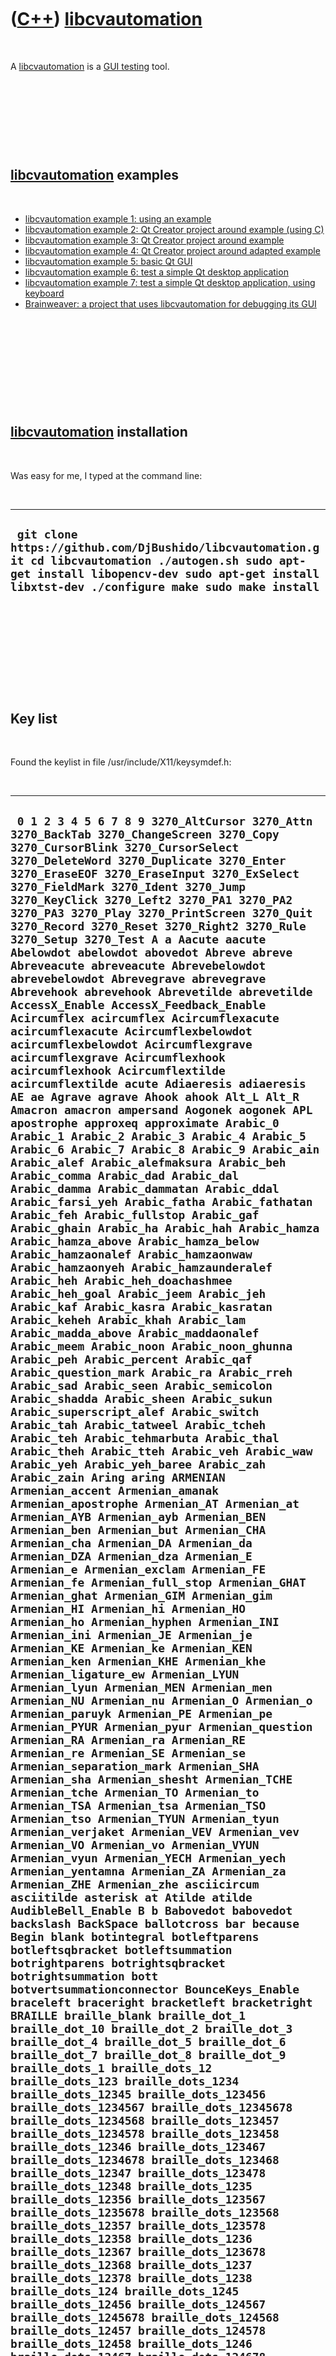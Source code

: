 
 

 

 

 

 

([C++](Cpp.md)) [libcvautomation](CppLibcvautomation.md)
==========================================================

 

A [libcvautomation](CppLibcvautomation.md) is a [GUI
testing](CppGuiTest.md) tool.

 

 

 

 

[libcvautomation](CppLibcvautomation.md) examples
--------------------------------------------------

 

-   [libcvautomation example 1: using an
    example](CppLibcvautomationExample1.md)
-   [libcvautomation example 2: Qt Creator project around example
    (using C)](CppLibcvautomationExample2.md)
-   [libcvautomation example 3: Qt Creator project around
    example](CppLibcvautomationExample3.md)
-   [libcvautomation example 4: Qt Creator project around adapted
    example](CppLibcvautomationExample4.md)
-   [libcvautomation example 5: basic Qt
    GUI](CppLibcvautomationExample5.md)
-   [libcvautomation example 6: test a simple Qt desktop
    application](CppLibcvautomationExample6.md)
-   [libcvautomation example 7: test a simple Qt desktop application,
    using keyboard](CppLibcvautomationExample7.md)
-   [Brainweaver: a project that uses libcvautomation for debugging its
    GUI](ProjectBrainweaver.md)

 

 

 

 

 

[libcvautomation](CppLibcvautomation.md) installation
------------------------------------------------------

 

Was easy for me, I typed at the command line:

 

  ------------------------------------------------------------------------------------------------------------------------------------------------------------------------------------------------------
  ` git clone https://github.com/DjBushido/libcvautomation.git cd libcvautomation ./autogen.sh sudo apt-get install libopencv-dev sudo apt-get install libxtst-dev ./configure make sudo make install`
  ------------------------------------------------------------------------------------------------------------------------------------------------------------------------------------------------------

 

 

 

 

 

Key list
--------

 

Found the keylist in file /usr/include/X11/keysymdef.h:

 

  ------------------------------------------------------------------------------------------------------------------------------------------------------------------------------------------------------------------------------------------------------------------------------------------------------------------------------------------------------------------------------------------------------------------------------------------------------------------------------------------------------------------------------------------------------------------------------------------------------------------------------------------------------------------------------------------------------------------------------------------------------------------------------------------------------------------------------------------------------------------------------------------------------------------------------------------------------------------------------------------------------------------------------------------------------------------------------------------------------------------------------------------------------------------------------------------------------------------------------------------------------------------------------------------------------------------------------------------------------------------------------------------------------------------------------------------------------------------------------------------------------------------------------------------------------------------------------------------------------------------------------------------------------------------------------------------------------------------------------------------------------------------------------------------------------------------------------------------------------------------------------------------------------------------------------------------------------------------------------------------------------------------------------------------------------------------------------------------------------------------------------------------------------------------------------------------------------------------------------------------------------------------------------------------------------------------------------------------------------------------------------------------------------------------------------------------------------------------------------------------------------------------------------------------------------------------------------------------------------------------------------------------------------------------------------------------------------------------------------------------------------------------------------------------------------------------------------------------------------------------------------------------------------------------------------------------------------------------------------------------------------------------------------------------------------------------------------------------------------------------------------------------------------------------------------------------------------------------------------------------------------------------------------------------------------------------------------------------------------------------------------------------------------------------------------------------------------------------------------------------------------------------------------------------------------------------------------------------------------------------------------------------------------------------------------------------------------------------------------------------------------------------------------------------------------------------------------------------------------------------------------------------------------------------------------------------------------------------------------------------------------------------------------------------------------------------------------------------------------------------------------------------------------------------------------------------------------------------------------------------------------------------------------------------------------------------------------------------------------------------------------------------------------------------------------------------------------------------------------------------------------------------------------------------------------------------------------------------------------------------------------------------------------------------------------------------------------------------------------------------------------------------------------------------------------------------------------------------------------------------------------------------------------------------------------------------------------------------------------------------------------------------------------------------------------------------------------------------------------------------------------------------------------------------------------------------------------------------------------------------------------------------------------------------------------------------------------------------------------------------------------------------------------------------------------------------------------------------------------------------------------------------------------------------------------------------------------------------------------------------------------------------------------------------------------------------------------------------------------------------------------------------------------------------------------------------------------------------------------------------------------------------------------------------------------------------------------------------------------------------------------------------------------------------------------------------------------------------------------------------------------------------------------------------------------------------------------------------------------------------------------------------------------------------------------------------------------------------------------------------------------------------------------------------------------------------------------------------------------------------------------------------------------------------------------------------------------------------------------------------------------------------------------------------------------------------------------------------------------------------------------------------------------------------------------------------------------------------------------------------------------------------------------------------------------------------------------------------------------------------------------------------------------------------------------------------------------------------------------------------------------------------------------------------------------------------------------------------------------------------------------------------------------------------------------------------------------------------------------------------------------------------------------------------------------------------------------------------------------------------------------------------------------------------------------------------------------------------------------------------------------------------------------------------------------------------------------------------------------------------------------------------------------------------------------------------------------------------------------------------------------------------------------------------------------------------------------------------------------------------------------------------------------------------------------------------------------------------------------------------------------------------------------------------------------------------------------------------------------------------------------------------------------------------------------------------------------------------------------------------------------------------------------------------------------------------------------------------------------------------------------------------------------------------------------------------------------------------------------------------------------------------------------------------------------------------------------------------------------------------------------------------------------------------------------------------------------------------------------------------------------------------------------------------------------------------------------------------------------------------------------------------------------------------------------------------------------------------------------------------------------------------------------------------------------------------------------------------------------------------------------------------------------------------------------------------------------------------------------------------------------------------------------------------------------------------------------------------------------------------------------------------------------------------------------------------------------------------------------------------------------------------------------------------------------------------------------------------------------------------------------------------------------------------------------------------------------------------------------------------------------------------------------------------------------------------------------------------------------------------------------------------------------------------------------------------------------------------------------------------------------------------------------------------------------------------------------------------------------------------------------------------------------------------------------------------------------------------------------------------------------------------------------------------------------------------------------------------------------------------------------------------------------------------------------------------------------------------------------------------------------------------------------------------------------------------------------------------------------------------------------------------------------------------------------------------------------------------------------------------------------------------------------------------------------------------------------------------------------------------------------------------------------------------------------------------------------------------------------------------------------------------------------------------------------------------------------------------------------------------------------------------------------------------------------------------------------------------------------------------------------------------------------------------------------------------------------------------------------------------------------------------------------------------------------------------------------------------------------------------------------------------------------------------------------------------------------------------------------------------------------------------------------------------------------------------------------------------------------------------------------------------------------------------------------------------------------------------------------------------------------------------------------------------------------------------------------------------------------------------------------------------------------------------------------------------------------------------------------------------------------------------------------------------------------------------------------------------------------------------------------------------------------------------------------------------------------------------------------------------------------------------------------------------------------------------------------------------------------------------------------------------------------------------------------------------------------------------------------------------------------------------------------------------------------------------------------------------------------------------------------------------------------------------------------------------------------------------------------------------------------------------------------------------------------------------------------------------------------------------------------------------------------------------------------------------------------------------------------------------------------------------------------------------------------------------------------------------------------------------------------------------------------------------------------------------------------------------------------------------------------------------------------------------------------------------------------------------------------------------------------------------------------------------------------------------------------------------------------------------------------------------------------------------------------------------------------------------------------------------------------------------------------------------------------------------------------------------------------------------------------------------------------------------------------------------------------------------------------------------------------------------------------------------------------------------------------------------------------------------------------------------------------------------------------------------------------------------------------------------------------------------------------------------------------------------------------------------------------------------------------------------------------------------------------------------------------------------------------------------------------------------------------------------------------------------------------------------------------------------------------------------------------------------------------------------------------------------------------------------------------------------------------------------------------------------------------------------------------------------------------------------------------------------------------------------------------------------------------------------------------------------------------------------------------------------------------------------------------------------------------------------------------------------------------------------------------------------------------------------------------------------------------------------------------------------------------------------------------------------------------------------------------------------------------------------------------------------------------------------------------------------------------------------------------------------------------------------------------------------------------------------------------------------------------------------------------------------------------------------------------------------------------------------------------------------------------------------------------------------------------------------------------------------------------------------------------------------------------------------------------------------------------------------------------------------------------------------------------------------------------------------------------------------------------------------------------------------------------------------------------------------------------------------------------------------------------------------------------------------------------------------------------------------------------------------------------------------------------------------------------------------------------------------------------------------------------------------------------------------------------------------------------------------------------------------------------------------------------------------------------------------------------------------------------------------------------------------------------------------------------------------------------------------------------------------------------------------------------------------------------------------------------------------------------------------------------------------------------------------------------------------------------------------------------------------------------------------------------------------------------------------------------------------------------------------------------------------------------------------------------------------------------------------------------------------------------------------------------------------------------------------------------------------------------------------------------------------------------------------------------------------------------------------------------------------------------------------------------------------------------------------------------------------------------------------------------------------------------------------------------------------------------------------------------------------------------------------------------------------------------------------------------------------------------------------------------------------------------------------------------------------------------------------------------------------------------------------------------------------------------------------------------------------------------------------------------------------------------------------------------------------------------------------------------------------------------------------------------------------------------------------------------------------------------------------------------------------------------------------------------------------------------------------------------------------------------------------------------------------------------------------------------------------------------------------------------------------------------------------------------------------------------------------------------------------------------------------------------------------------------------------------------------------------------------------------------------------------------------------------------------------------------------------------------------------------------------------------------------------------------------------------------------------------------------------------------------------------------------------------------------------------------------------------------------------------------------------------------------------------------------------------------------------------------------------------------------------------------------------------------------------------------------------------------------------------------------------------------------------------------------------------------------------------------------------------------------------------------------------------------------------------------------------------------------------------------------------------------------------------------------------------------------------------------------------------------------------------------------------------------------------------------------------------------------------------------------------------------------------------------------------------------------------------------------------------------------------------------------------------------------------------------------------------------------------------------------------------------------------------------------------------------------------------------------------------------------------------------------------------------------------------------------------------------------------------------------------------------------------------------------------------------------------------------------------------------------------------------------------------------------------------------------------------------------------------------------------------------------------------------------------------------------------------------------------------------------------------------------------------------------------------------------------------------------------------------------------------------------------------------------------------------------------------------------------------------------------------------------------------------------------------------------------------------------------------------------------------------------------------------------------------------------------------------------------------------------------------------------------------------------------------------------------------------------------------------------------------------------------------------------------------------------------------------------------------------------------------------------------------------------------------------------------------------------------------------------------------------------------------------------------------------------------------------------------------------------------------------------------------------------------------------------------------------------------------------------------------------------------------------------------------------------------------------------------------------------------------------------------------------------------------------------------------------------------------------------------------------------------------------------------------------------------------------------------------------------------------------------------------------------------------------------------------------------------------------------------------------------------------------------------------------------------------------------------------------------------------------------------------------------------------------------------------------------------------------------------------------------------------------------------------------------------------------------------------------------------------------------------------------------------------------------------------------------------------------------------------------------------------------------------------------------------------------------------------------------------------------------------------------------------------------------------------------------------------------------------------------------------------------------------------------------------------------------------------------------------------------------------------------------------------------------------------------------------------------------------------------------------------------------------------------------------------------------------------------------------------------------------------------------------------------------------------------------------------------------------------------------------------------------------------------------------------------------------------------------------------------------------------------------------------------------------------------------------------------------------------------------------------------------------------------------------------------------------------------------------------------------------------------------------------------------------------------------------------------------------------------------------------------------------------------------------------------------------------------------------------------------------------------------------------------------------------------------------------------------------------------------------------------------------------------------------------------------------------------------------------------------------------------------------------------------------------------------------------------------------------------------------------------------------------------------------------------------------------------------------------------------------------------------------------------------------------------------------------------------------------------------------------------------------------------------------------------------------------------------------------------------------------------------------------------------------------------------------------------------------------------------------------------------------------------------------------------------------------------------------------------------------------------------------------------------------------------------------------------------------------------------------------------------------------------------------------------------------------------------------------------------------------------------------------------------------------------------------------------------------------------------------------------------------------------------------------------------------------------------------------------------------------------------------------------------------------------------------------------------------------------------------------------------------------------------------------------------------------------------------------------------------------------------------------------------------------------------------------------------------------
  ` 0 1 2 3 4 5 6 7 8 9 3270_AltCursor 3270_Attn 3270_BackTab 3270_ChangeScreen 3270_Copy 3270_CursorBlink 3270_CursorSelect 3270_DeleteWord 3270_Duplicate 3270_Enter 3270_EraseEOF 3270_EraseInput 3270_ExSelect 3270_FieldMark 3270_Ident 3270_Jump 3270_KeyClick 3270_Left2 3270_PA1 3270_PA2 3270_PA3 3270_Play 3270_PrintScreen 3270_Quit 3270_Record 3270_Reset 3270_Right2 3270_Rule 3270_Setup 3270_Test A a Aacute aacute Abelowdot abelowdot abovedot Abreve abreve Abreveacute abreveacute Abrevebelowdot abrevebelowdot Abrevegrave abrevegrave Abrevehook abrevehook Abrevetilde abrevetilde AccessX_Enable AccessX_Feedback_Enable Acircumflex acircumflex Acircumflexacute acircumflexacute Acircumflexbelowdot acircumflexbelowdot Acircumflexgrave acircumflexgrave Acircumflexhook acircumflexhook Acircumflextilde acircumflextilde acute Adiaeresis adiaeresis AE ae Agrave agrave Ahook ahook Alt_L Alt_R Amacron amacron ampersand Aogonek aogonek APL apostrophe approxeq approximate Arabic_0 Arabic_1 Arabic_2 Arabic_3 Arabic_4 Arabic_5 Arabic_6 Arabic_7 Arabic_8 Arabic_9 Arabic_ain Arabic_alef Arabic_alefmaksura Arabic_beh Arabic_comma Arabic_dad Arabic_dal Arabic_damma Arabic_dammatan Arabic_ddal Arabic_farsi_yeh Arabic_fatha Arabic_fathatan Arabic_feh Arabic_fullstop Arabic_gaf Arabic_ghain Arabic_ha Arabic_hah Arabic_hamza Arabic_hamza_above Arabic_hamza_below Arabic_hamzaonalef Arabic_hamzaonwaw Arabic_hamzaonyeh Arabic_hamzaunderalef Arabic_heh Arabic_heh_doachashmee Arabic_heh_goal Arabic_jeem Arabic_jeh Arabic_kaf Arabic_kasra Arabic_kasratan Arabic_keheh Arabic_khah Arabic_lam Arabic_madda_above Arabic_maddaonalef Arabic_meem Arabic_noon Arabic_noon_ghunna Arabic_peh Arabic_percent Arabic_qaf Arabic_question_mark Arabic_ra Arabic_rreh Arabic_sad Arabic_seen Arabic_semicolon Arabic_shadda Arabic_sheen Arabic_sukun Arabic_superscript_alef Arabic_switch Arabic_tah Arabic_tatweel Arabic_tcheh Arabic_teh Arabic_tehmarbuta Arabic_thal Arabic_theh Arabic_tteh Arabic_veh Arabic_waw Arabic_yeh Arabic_yeh_baree Arabic_zah Arabic_zain Aring aring ARMENIAN Armenian_accent Armenian_amanak Armenian_apostrophe Armenian_AT Armenian_at Armenian_AYB Armenian_ayb Armenian_BEN Armenian_ben Armenian_but Armenian_CHA Armenian_cha Armenian_DA Armenian_da Armenian_DZA Armenian_dza Armenian_E Armenian_e Armenian_exclam Armenian_FE Armenian_fe Armenian_full_stop Armenian_GHAT Armenian_ghat Armenian_GIM Armenian_gim Armenian_HI Armenian_hi Armenian_HO Armenian_ho Armenian_hyphen Armenian_INI Armenian_ini Armenian_JE Armenian_je Armenian_KE Armenian_ke Armenian_KEN Armenian_ken Armenian_KHE Armenian_khe Armenian_ligature_ew Armenian_LYUN Armenian_lyun Armenian_MEN Armenian_men Armenian_NU Armenian_nu Armenian_O Armenian_o Armenian_paruyk Armenian_PE Armenian_pe Armenian_PYUR Armenian_pyur Armenian_question Armenian_RA Armenian_ra Armenian_RE Armenian_re Armenian_SE Armenian_se Armenian_separation_mark Armenian_SHA Armenian_sha Armenian_shesht Armenian_TCHE Armenian_tche Armenian_TO Armenian_to Armenian_TSA Armenian_tsa Armenian_TSO Armenian_tso Armenian_TYUN Armenian_tyun Armenian_verjaket Armenian_VEV Armenian_vev Armenian_VO Armenian_vo Armenian_VYUN Armenian_vyun Armenian_YECH Armenian_yech Armenian_yentamna Armenian_ZA Armenian_za Armenian_ZHE Armenian_zhe asciicircum asciitilde asterisk at Atilde atilde AudibleBell_Enable B b Babovedot babovedot backslash BackSpace ballotcross bar because Begin blank botintegral botleftparens botleftsqbracket botleftsummation botrightparens botrightsqbracket botrightsummation bott botvertsummationconnector BounceKeys_Enable braceleft braceright bracketleft bracketright BRAILLE braille_blank braille_dot_1 braille_dot_10 braille_dot_2 braille_dot_3 braille_dot_4 braille_dot_5 braille_dot_6 braille_dot_7 braille_dot_8 braille_dot_9 braille_dots_1 braille_dots_12 braille_dots_123 braille_dots_1234 braille_dots_12345 braille_dots_123456 braille_dots_1234567 braille_dots_12345678 braille_dots_1234568 braille_dots_123457 braille_dots_1234578 braille_dots_123458 braille_dots_12346 braille_dots_123467 braille_dots_1234678 braille_dots_123468 braille_dots_12347 braille_dots_123478 braille_dots_12348 braille_dots_1235 braille_dots_12356 braille_dots_123567 braille_dots_1235678 braille_dots_123568 braille_dots_12357 braille_dots_123578 braille_dots_12358 braille_dots_1236 braille_dots_12367 braille_dots_123678 braille_dots_12368 braille_dots_1237 braille_dots_12378 braille_dots_1238 braille_dots_124 braille_dots_1245 braille_dots_12456 braille_dots_124567 braille_dots_1245678 braille_dots_124568 braille_dots_12457 braille_dots_124578 braille_dots_12458 braille_dots_1246 braille_dots_12467 braille_dots_124678 braille_dots_12468 braille_dots_1247 braille_dots_12478 braille_dots_1248 braille_dots_125 braille_dots_1256 braille_dots_12567 braille_dots_125678 braille_dots_12568 braille_dots_1257 braille_dots_12578 braille_dots_1258 braille_dots_126 braille_dots_1267 braille_dots_12678 braille_dots_1268 braille_dots_127 braille_dots_1278 braille_dots_128 braille_dots_13 braille_dots_134 braille_dots_1345 braille_dots_13456 braille_dots_134567 braille_dots_1345678 braille_dots_134568 braille_dots_13457 braille_dots_134578 braille_dots_13458 braille_dots_1346 braille_dots_13467 braille_dots_134678 braille_dots_13468 braille_dots_1347 braille_dots_13478 braille_dots_1348 braille_dots_135 braille_dots_1356 braille_dots_13567 braille_dots_135678 braille_dots_13568 braille_dots_1357 braille_dots_13578 braille_dots_1358 braille_dots_136 braille_dots_1367 braille_dots_13678 braille_dots_1368 braille_dots_137 braille_dots_1378 braille_dots_138 braille_dots_14 braille_dots_145 braille_dots_1456 braille_dots_14567 braille_dots_145678 braille_dots_14568 braille_dots_1457 braille_dots_14578 braille_dots_1458 braille_dots_146 braille_dots_1467 braille_dots_14678 braille_dots_1468 braille_dots_147 braille_dots_1478 braille_dots_148 braille_dots_15 braille_dots_156 braille_dots_1567 braille_dots_15678 braille_dots_1568 braille_dots_157 braille_dots_1578 braille_dots_158 braille_dots_16 braille_dots_167 braille_dots_1678 braille_dots_168 braille_dots_17 braille_dots_178 braille_dots_18 braille_dots_2 braille_dots_23 braille_dots_234 braille_dots_2345 braille_dots_23456 braille_dots_234567 braille_dots_2345678 braille_dots_234568 braille_dots_23457 braille_dots_234578 braille_dots_23458 braille_dots_2346 braille_dots_23467 braille_dots_234678 braille_dots_23468 braille_dots_2347 braille_dots_23478 braille_dots_2348 braille_dots_235 braille_dots_2356 braille_dots_23567 braille_dots_235678 braille_dots_23568 braille_dots_2357 braille_dots_23578 braille_dots_2358 braille_dots_236 braille_dots_2367 braille_dots_23678 braille_dots_2368 braille_dots_237 braille_dots_2378 braille_dots_238 braille_dots_24 braille_dots_245 braille_dots_2456 braille_dots_24567 braille_dots_245678 braille_dots_24568 braille_dots_2457 braille_dots_24578 braille_dots_2458 braille_dots_246 braille_dots_2467 braille_dots_24678 braille_dots_2468 braille_dots_247 braille_dots_2478 braille_dots_248 braille_dots_25 braille_dots_256 braille_dots_2567 braille_dots_25678 braille_dots_2568 braille_dots_257 braille_dots_2578 braille_dots_258 braille_dots_26 braille_dots_267 braille_dots_2678 braille_dots_268 braille_dots_27 braille_dots_278 braille_dots_28 braille_dots_3 braille_dots_34 braille_dots_345 braille_dots_3456 braille_dots_34567 braille_dots_345678 braille_dots_34568 braille_dots_3457 braille_dots_34578 braille_dots_3458 braille_dots_346 braille_dots_3467 braille_dots_34678 braille_dots_3468 braille_dots_347 braille_dots_3478 braille_dots_348 braille_dots_35 braille_dots_356 braille_dots_3567 braille_dots_35678 braille_dots_3568 braille_dots_357 braille_dots_3578 braille_dots_358 braille_dots_36 braille_dots_367 braille_dots_3678 braille_dots_368 braille_dots_37 braille_dots_378 braille_dots_38 braille_dots_4 braille_dots_45 braille_dots_456 braille_dots_4567 braille_dots_45678 braille_dots_4568 braille_dots_457 braille_dots_4578 braille_dots_458 braille_dots_46 braille_dots_467 braille_dots_4678 braille_dots_468 braille_dots_47 braille_dots_478 braille_dots_48 braille_dots_5 braille_dots_56 braille_dots_567 braille_dots_5678 braille_dots_568 braille_dots_57 braille_dots_578 braille_dots_58 braille_dots_6 braille_dots_67 braille_dots_678 braille_dots_68 braille_dots_7 braille_dots_78 braille_dots_8 Break breve brokenbar Byelorussian_shortu Byelorussian_SHORTU C c Cabovedot cabovedot Cacute cacute Cancel Caps_Lock careof caret caron CAUCASUS Ccaron ccaron Ccedilla ccedilla Ccircumflex ccircumflex cedilla cent ch Ch CH c_h C_h C_H checkerboard checkmark circle Clear club Codeinput colon ColonSign comma containsas Control_L Control_R copyright cr crossinglines CruzeiroSign cuberoot currency CURRENCY cursor CYRILLIC Cyrillic_a Cyrillic_A Cyrillic_be Cyrillic_BE Cyrillic_che Cyrillic_CHE Cyrillic_CHE_descender Cyrillic_che_descender Cyrillic_CHE_vertstroke Cyrillic_che_vertstroke Cyrillic_de Cyrillic_DE Cyrillic_dzhe Cyrillic_DZHE Cyrillic_e Cyrillic_E Cyrillic_ef Cyrillic_EF Cyrillic_el Cyrillic_EL Cyrillic_em Cyrillic_EM Cyrillic_en Cyrillic_EN Cyrillic_EN_descender Cyrillic_en_descender Cyrillic_er Cyrillic_ER Cyrillic_es Cyrillic_ES Cyrillic_ghe Cyrillic_GHE Cyrillic_GHE_bar Cyrillic_ghe_bar Cyrillic_ha Cyrillic_HA Cyrillic_HA_descender Cyrillic_ha_descender Cyrillic_hardsign Cyrillic_HARDSIGN Cyrillic_i Cyrillic_I Cyrillic_ie Cyrillic_IE Cyrillic_I_macron Cyrillic_i_macron Cyrillic_io Cyrillic_IO Cyrillic_je Cyrillic_JE Cyrillic_ka Cyrillic_KA Cyrillic_KA_descender Cyrillic_ka_descender Cyrillic_KA_vertstroke Cyrillic_ka_vertstroke Cyrillic_lje Cyrillic_LJE Cyrillic_nje Cyrillic_NJE Cyrillic_o Cyrillic_O Cyrillic_O_bar Cyrillic_o_bar Cyrillic_pe Cyrillic_PE Cyrillic_SCHWA Cyrillic_schwa Cyrillic_sha Cyrillic_SHA Cyrillic_shcha Cyrillic_SHCHA Cyrillic_SHHA Cyrillic_shha Cyrillic_shorti Cyrillic_SHORTI Cyrillic_softsign Cyrillic_SOFTSIGN Cyrillic_te Cyrillic_TE Cyrillic_tse Cyrillic_TSE Cyrillic_u Cyrillic_U Cyrillic_U_macron Cyrillic_u_macron Cyrillic_U_straight Cyrillic_u_straight Cyrillic_U_straight_bar Cyrillic_u_straight_bar Cyrillic_ve Cyrillic_VE Cyrillic_ya Cyrillic_YA Cyrillic_yeru Cyrillic_YERU Cyrillic_yu Cyrillic_YU Cyrillic_ze Cyrillic_ZE Cyrillic_zhe Cyrillic_ZHE Cyrillic_ZHE_descender Cyrillic_zhe_descender D d Dabovedot dabovedot dagger Dcaron dcaron dead_a dead_A dead_abovecomma dead_abovedot dead_abovereversedcomma dead_abovering dead_acute dead_belowbreve dead_belowcircumflex dead_belowcomma dead_belowdiaeresis dead_belowdot dead_belowmacron dead_belowring dead_belowtilde dead_breve dead_capital_schwa dead_caron dead_cedilla dead_circumflex dead_currency dead_dasia dead_diaeresis dead_doubleacute dead_doublegrave dead_e dead_E dead_grave dead_greek dead_hook dead_horn dead_i dead_I dead_invertedbreve dead_iota dead_macron dead_o dead_O dead_ogonek dead_perispomeni dead_psili dead_semivoiced_sound dead_small_schwa dead_stroke dead_tilde dead_u dead_U dead_voiced_sound decimalpoint degree Delete diaeresis diamond digitspace dintegral division dollar DongSign doubbaselinedot doubleacute doubledagger doublelowquotemark Down downarrow downcaret downshoe downstile downtack Dstroke dstroke E e Eabovedot eabovedot Eacute eacute Ebelowdot ebelowdot Ecaron ecaron Ecircumflex ecircumflex Ecircumflexacute ecircumflexacute Ecircumflexbelowdot ecircumflexbelowdot Ecircumflexgrave ecircumflexgrave Ecircumflexhook ecircumflexhook Ecircumflextilde ecircumflextilde EcuSign Ediaeresis ediaeresis Egrave egrave Ehook ehook eightsubscript eightsuperior Eisu_Shift Eisu_toggle elementof ellipsis em3space em4space Emacron emacron emdash emfilledcircle emfilledrect emopencircle emopenrectangle emptyset emspace End endash enfilledcircbullet enfilledsqbullet ENG eng enopencircbullet enopensquarebullet enspace Eogonek eogonek equal Escape ETH Eth eth Etilde etilde EuroSign exclam exclamdown Execute EZH ezh F f F1 F10 F11 F12 F13 F14 F15 F16 F17 F18 F19 F2 F20 F21 F22 F23 F24 F25 F26 F27 F28 F29 F3 F30 F31 F32 F33 F34 F35 F4 F5 F6 F7 F8 F9 Fabovedot fabovedot Farsi_0 Farsi_1 Farsi_2 Farsi_3 Farsi_4 Farsi_5 Farsi_6 Farsi_7 Farsi_8 Farsi_9 Farsi_yeh femalesymbol ff FFrancSign figdash filledlefttribullet filledrectbullet filledrighttribullet filledtribulletdown filledtribulletup Find First_Virtual_Screen fiveeighths fivesixths fivesubscript fivesuperior fourfifths foursubscript foursuperior fourthroot function G g Gabovedot gabovedot Gbreve gbreve Gcaron gcaron Gcedilla gcedilla Gcircumflex gcircumflex GEORGIAN Georgian_an Georgian_ban Georgian_can Georgian_char Georgian_chin Georgian_cil Georgian_don Georgian_en Georgian_fi Georgian_gan Georgian_ghan Georgian_hae Georgian_har Georgian_he Georgian_hie Georgian_hoe Georgian_in Georgian_jhan Georgian_jil Georgian_kan Georgian_khar Georgian_las Georgian_man Georgian_nar Georgian_on Georgian_par Georgian_phar Georgian_qar Georgian_rae Georgian_san Georgian_shin Georgian_tan Georgian_tar Georgian_un Georgian_vin Georgian_we Georgian_xan Georgian_zen Georgian_zhar grave greater greaterthanequal GREEK Greek_accentdieresis Greek_ALPHA Greek_alpha Greek_ALPHAaccent Greek_alphaaccent Greek_BETA Greek_beta Greek_CHI Greek_chi Greek_DELTA Greek_delta Greek_EPSILON Greek_epsilon Greek_EPSILONaccent Greek_epsilonaccent Greek_ETA Greek_eta Greek_ETAaccent Greek_etaaccent Greek_finalsmallsigma Greek_GAMMA Greek_gamma Greek_horizbar Greek_IOTA Greek_iota Greek_IOTAaccent Greek_iotaaccent Greek_iotaaccentdieresis Greek_IOTAdiaeresis Greek_IOTAdieresis Greek_iotadieresis Greek_KAPPA Greek_kappa Greek_LAMBDA Greek_lambda Greek_LAMDA Greek_lamda Greek_MU Greek_mu Greek_NU Greek_nu Greek_OMEGA Greek_omega Greek_OMEGAaccent Greek_omegaaccent Greek_OMICRON Greek_omicron Greek_OMICRONaccent Greek_omicronaccent Greek_PHI Greek_phi Greek_PI Greek_pi Greek_PSI Greek_psi Greek_RHO Greek_rho Greek_SIGMA Greek_sigma Greek_switch Greek_TAU Greek_tau Greek_THETA Greek_theta Greek_UPSILON Greek_upsilon Greek_UPSILONaccent Greek_upsilonaccent Greek_upsilonaccentdieresis Greek_UPSILONdieresis Greek_upsilondieresis Greek_XI Greek_xi Greek_ZETA Greek_zeta guillemotleft guillemotright H h hairspace Hangul Hangul_A Hangul_AE Hangul_AraeA Hangul_AraeAE Hangul_Banja Hangul_Cieuc Hangul_Codeinput Hangul_Dikeud Hangul_E Hangul_End Hangul_EO Hangul_EU Hangul_Hanja Hangul_Hieuh Hangul_I Hangul_Ieung Hangul_Jamo Hangul_J_Cieuc Hangul_J_Dikeud Hangul_Jeonja Hangul_J_Hieuh Hangul_Jieuj Hangul_J_Ieung Hangul_J_Jieuj Hangul_J_Khieuq Hangul_J_Kiyeog Hangul_J_KiyeogSios Hangul_J_KkogjiDalrinIeung Hangul_J_Mieum Hangul_J_Nieun Hangul_J_NieunHieuh Hangul_J_NieunJieuj Hangul_J_PanSios Hangul_J_Phieuf Hangul_J_Pieub Hangul_J_PieubSios Hangul_J_Rieul Hangul_J_RieulHieuh Hangul_J_RieulKiyeog Hangul_J_RieulMieum Hangul_J_RieulPhieuf Hangul_J_RieulPieub Hangul_J_RieulSios Hangul_J_RieulTieut Hangul_J_Sios Hangul_J_SsangKiyeog Hangul_J_SsangSios Hangul_J_Tieut Hangul_J_YeorinHieuh Hangul_Khieuq Hangul_Kiyeog Hangul_KiyeogSios Hangul_KkogjiDalrinIeung Hangul_Mieum Hangul_MultipleCandidate Hangul_Nieun Hangul_NieunHieuh Hangul_NieunJieuj Hangul_O Hangul_OE Hangul_PanSios Hangul_Phieuf Hangul_Pieub Hangul_PieubSios Hangul_PostHanja Hangul_PreHanja Hangul_PreviousCandidate Hangul_Rieul Hangul_RieulHieuh Hangul_RieulKiyeog Hangul_RieulMieum Hangul_RieulPhieuf Hangul_RieulPieub Hangul_RieulSios Hangul_RieulTieut Hangul_RieulYeorinHieuh Hangul_Romaja Hangul_SingleCandidate Hangul_Sios Hangul_Special Hangul_SsangDikeud Hangul_SsangJieuj Hangul_SsangKiyeog Hangul_SsangPieub Hangul_SsangSios Hangul_Start Hangul_SunkyeongeumMieum Hangul_SunkyeongeumPhieuf Hangul_SunkyeongeumPieub Hangul_switch Hangul_Tieut Hangul_U Hangul_WA Hangul_WAE Hangul_WE Hangul_WEO Hangul_WI Hangul_YA Hangul_YAE Hangul_YE Hangul_YEO Hangul_YeorinHieuh Hangul_YI Hangul_YO Hangul_YU Hankaku Hcircumflex hcircumflex heart HEBREW hebrew_aleph hebrew_ayin hebrew_bet hebrew_beth hebrew_chet hebrew_dalet hebrew_daleth hebrew_doublelowline hebrew_finalkaph hebrew_finalmem hebrew_finalnun hebrew_finalpe hebrew_finalzade hebrew_finalzadi hebrew_gimel hebrew_gimmel hebrew_he hebrew_het hebrew_kaph hebrew_kuf hebrew_lamed hebrew_mem hebrew_nun hebrew_pe hebrew_qoph hebrew_resh hebrew_samech hebrew_samekh hebrew_shin Hebrew_switch hebrew_taf hebrew_taw hebrew_tet hebrew_teth hebrew_waw hebrew_yod hebrew_zade hebrew_zadi hebrew_zain hebrew_zayin Help Henkan Henkan_Mode hexagram Hiragana Hiragana_Katakana Home horizconnector horizlinescan1 horizlinescan3 horizlinescan5 horizlinescan7 horizlinescan9 Hstroke hstroke ht Hyper_L Hyper_R hyphen I i Iabovedot Iacute iacute Ibelowdot ibelowdot Ibreve ibreve Icircumflex icircumflex identical Idiaeresis idiaeresis idotless ifonlyif Igrave igrave Ihook ihook Imacron imacron implies includedin includes infinity Insert integral intersection Iogonek iogonek ISO_Center_Object ISO_Continuous_Underline ISO_Discontinuous_Underline ISO_Emphasize ISO_Enter ISO_Fast_Cursor_Down ISO_Fast_Cursor_Left ISO_Fast_Cursor_Right ISO_Fast_Cursor_Up ISO_First_Group ISO_First_Group_Lock ISO_Group_Latch ISO_Group_Lock ISO_Group_Shift ISO_Last_Group ISO_Last_Group_Lock ISO_Left_Tab ISO_Level2_Latch ISO_Level3_Latch ISO_Level3_Lock ISO_Level3_Shift ISO_Level5_Latch ISO_Level5_Lock ISO_Level5_Shift ISO_Lock ISO_Move_Line_Down ISO_Move_Line_Up ISO_Next_Group ISO_Next_Group_Lock ISO_Partial_Line_Down ISO_Partial_Line_Up ISO_Partial_Space_Left ISO_Partial_Space_Right ISO_Prev_Group ISO_Prev_Group_Lock ISO_Release_Both_Margins ISO_Release_Margin_Left ISO_Release_Margin_Right ISO_Set_Margin_Left ISO_Set_Margin_Right Itilde itilde J j Jcircumflex jcircumflex jot K k kana_a kana_A kana_CHI kana_closingbracket kana_comma kana_conjunctive kana_e kana_E kana_FU kana_fullstop kana_HA kana_HE kana_HI kana_HO kana_HU kana_i kana_I kana_KA kana_KE kana_KI kana_KO kana_KU Kana_Lock kana_MA kana_ME kana_MI kana_middledot kana_MO kana_MU kana_N kana_NA kana_NE kana_NI kana_NO kana_NU kana_o kana_O kana_openingbracket kana_RA kana_RE kana_RI kana_RO kana_RU kana_SA kana_SE kana_SHI Kana_Shift kana_SO kana_SU kana_switch kana_TA kana_TE kana_TI kana_TO kana_tsu kana_TSU kana_tu kana_TU kana_u kana_U kana_WA kana_WO kana_ya kana_YA kana_yo kana_YO kana_yu kana_YU Kanji Kanji_Bangou kappa Katakana Kcedilla kcedilla KOREAN Korean_Won KP_0 KP_1 KP_2 KP_3 KP_4 KP_5 KP_6 KP_7 KP_8 KP_9 KP_Add KP_Begin KP_Decimal KP_Delete KP_Divide KP_Down KP_End KP_Enter KP_Equal KP_F1 KP_F2 KP_F3 KP_F4 KP_Home KP_Insert KP_Left KP_Multiply KP_Next KP_Page_Down KP_Page_Up KP_Prior KP_Right KP_Separator KP_Space KP_Subtract KP_Tab KP_Up kra L l L1 L10 L2 L3 L4 L5 L6 L7 L8 L9 Lacute lacute Last_Virtual_Screen latincross Lbelowdot lbelowdot Lcaron lcaron Lcedilla lcedilla Left leftanglebracket leftarrow leftcaret leftdoublequotemark leftmiddlecurlybrace leftopentriangle leftpointer leftradical leftshoe leftsinglequotemark leftt lefttack less lessthanequal lf Linefeed LiraSign logicaland logicalor lowleftcorner lowrightcorner Lstroke lstroke M m Mabovedot mabovedot Macedonia_dse Macedonia_DSE Macedonia_gje Macedonia_GJE Macedonia_kje Macedonia_KJE macron Mae_Koho malesymbol maltesecross marker masculine Massyo MATHEMATICAL Menu Meta_L Meta_R MillSign minus minutes Mode_switch MouseKeys_Accel_Enable MouseKeys_Enable mu Muhenkan Multi_key MultipleCandidate multiply musicalflat musicalsharp N n nabla Nacute nacute NairaSign Ncaron ncaron Ncedilla ncedilla NewSheqelSign Next Next_Virtual_Screen ninesubscript ninesuperior nl nobreakspace notapproxeq notelementof notequal notidentical notsign Ntilde ntilde numbersign numerosign Num_Lock O o Oacute oacute Obarred obarred Obelowdot obelowdot Ocaron ocaron Ocircumflex ocircumflex Ocircumflexacute ocircumflexacute Ocircumflexbelowdot ocircumflexbelowdot Ocircumflexgrave ocircumflexgrave Ocircumflexhook ocircumflexhook Ocircumflextilde ocircumflextilde Odiaeresis odiaeresis Odoubleacute odoubleacute OE oe ogonek Ograve ograve Ohook ohook Ohorn ohorn Ohornacute ohornacute Ohornbelowdot ohornbelowdot Ohorngrave ohorngrave Ohornhook ohornhook Ohorntilde ohorntilde Omacron omacron oneeighth onefifth onehalf onequarter onesixth onesubscript onesuperior onethird Ooblique ooblique openrectbullet openstar opentribulletdown opentribulletup ordfeminine Oslash oslash Otilde otilde overbar Overlay1_Enable Overlay2_Enable overline P p Pabovedot pabovedot Page_Down Page_Up paragraph parenleft parenright partdifferential partialderivative Pause percent period periodcentered permille PesetaSign phonographcopyright plus plusminus Pointer_Accelerate Pointer_Button1 Pointer_Button2 Pointer_Button3 Pointer_Button4 Pointer_Button5 Pointer_Button_Dflt Pointer_DblClick1 Pointer_DblClick2 Pointer_DblClick3 Pointer_DblClick4 Pointer_DblClick5 Pointer_DblClick_Dflt Pointer_DfltBtnNext Pointer_DfltBtnPrev Pointer_Down Pointer_DownLeft Pointer_DownRight Pointer_Drag1 Pointer_Drag2 Pointer_Drag3 Pointer_Drag4 Pointer_Drag5 Pointer_Drag_Dflt Pointer_EnableKeys Pointer_Left Pointer_Right Pointer_Up Pointer_UpLeft Pointer_UpRight prescription PreviousCandidate Prev_Virtual_Screen Print Prior prolongedsound PUBLISHING punctspace Q q quad question questiondown quotedbl quoteleft quoteright R r R1 R10 R11 R12 R13 R14 R15 R2 R3 R4 R5 R6 R7 R8 R9 Racute racute radical Rcaron rcaron Rcedilla rcedilla Redo registered RepeatKeys_Enable Return Right rightanglebracket rightarrow rightcaret rightdoublequotemark rightmiddlecurlybrace rightmiddlesummation rightopentriangle rightpointer rightshoe rightsinglequotemark rightt righttack Romaji RupeeSign S s Sabovedot sabovedot Sacute sacute Scaron scaron Scedilla scedilla SCHWA schwa Scircumflex scircumflex script_switch Scroll_Lock seconds section Select semicolon semivoicedsound Serbian_dje Serbian_DJE Serbian_dze Serbian_DZE Serbian_je Serbian_JE Serbian_lje Serbian_LJE Serbian_nje Serbian_NJE Serbian_tshe Serbian_TSHE seveneighths sevensubscript sevensuperior Shift_L Shift_Lock Shift_R signaturemark signifblank similarequal SingleCandidate singlelowquotemark Sinh_a Sinh_aa Sinh_aa2 Sinh_ae Sinh_ae2 Sinh_aee Sinh_aee2 Sinh_ai Sinh_ai2 Sinh_al SINHALA Sinh_au Sinh_au2 Sinh_ba Sinh_bha Sinh_ca Sinh_cha Sinh_dda Sinh_ddha Sinh_dha Sinh_dhha Sinh_e Sinh_e2 Sinh_ee Sinh_ee2 Sinh_fa Sinh_ga Sinh_gha Sinh_h2 Sinh_ha Sinh_i Sinh_i2 Sinh_ii Sinh_ii2 Sinh_ja Sinh_jha Sinh_jnya Sinh_ka Sinh_kha Sinh_kunddaliya Sinh_la Sinh_lla Sinh_lu Sinh_lu2 Sinh_luu Sinh_luu2 Sinh_ma Sinh_mba Sinh_na Sinh_ndda Sinh_ndha Sinh_ng Sinh_ng2 Sinh_nga Sinh_nja Sinh_nna Sinh_nya Sinh_o Sinh_o2 Sinh_oo Sinh_oo2 Sinh_pa Sinh_pha Sinh_ra Sinh_ri Sinh_rii Sinh_ru2 Sinh_ruu2 Sinh_sa Sinh_sha Sinh_ssha Sinh_tha Sinh_thha Sinh_tta Sinh_ttha Sinh_u Sinh_u2 Sinh_uu Sinh_uu2 Sinh_va Sinh_ya sixsubscript sixsuperior slash SlowKeys_Enable soliddiamond space SPECIAL squareroot ssharp sterling StickyKeys_Enable stricteq Super_L Super_R Sys_Req T t Tab Tabovedot tabovedot Tcaron tcaron Tcedilla tcedilla TECHNICAL telephone telephonerecorder Terminate_Server THAI Thai_baht Thai_bobaimai Thai_chochan Thai_chochang Thai_choching Thai_chochoe Thai_dochada Thai_dodek Thai_fofa Thai_fofan Thai_hohip Thai_honokhuk Thai_khokhai Thai_khokhon Thai_khokhuat Thai_khokhwai Thai_khorakhang Thai_kokai Thai_lakkhangyao Thai_lekchet Thai_lekha Thai_lekhok Thai_lekkao Thai_leknung Thai_lekpaet Thai_leksam Thai_leksi Thai_leksong Thai_leksun Thai_lochula Thai_loling Thai_lu Thai_maichattawa Thai_maiek Thai_maihanakat Thai_maihanakat_maitho Thai_maitaikhu Thai_maitho Thai_maitri Thai_maiyamok Thai_moma Thai_ngongu Thai_nikhahit Thai_nonen Thai_nonu Thai_oang Thai_paiyannoi Thai_phinthu Thai_phophan Thai_phophung Thai_phosamphao Thai_popla Thai_rorua Thai_ru Thai_saraa Thai_saraaa Thai_saraae Thai_saraaimaimalai Thai_saraaimaimuan Thai_saraam Thai_sarae Thai_sarai Thai_saraii Thai_sarao Thai_sarau Thai_saraue Thai_sarauee Thai_sarauu Thai_sorusi Thai_sosala Thai_soso Thai_sosua Thai_thanthakhat Thai_thonangmontho Thai_thophuthao Thai_thothahan Thai_thothan Thai_thothong Thai_thothung Thai_topatak Thai_totao Thai_wowaen Thai_yoyak Thai_yoying therefore thinspace THORN Thorn thorn threeeighths threefifths threequarters threesubscript threesuperior tintegral topintegral topleftparens topleftradical topleftsqbracket topleftsummation toprightparens toprightsqbracket toprightsummation topt topvertsummationconnector Touroku trademark trademarkincircle Tslash tslash twofifths twosubscript twosuperior twothirds U u Uacute uacute Ubelowdot ubelowdot Ubreve ubreve Ucircumflex ucircumflex Udiaeresis udiaeresis Udoubleacute udoubleacute Ugrave ugrave Uhook uhook Uhorn uhorn Uhornacute uhornacute Uhornbelowdot uhornbelowdot Uhorngrave uhorngrave Uhornhook uhornhook Uhorntilde uhorntilde Ukrainian_ghe_with_upturn Ukrainian_GHE_WITH_UPTURN Ukrainian_i Ukrainian_I Ukrainian_ie Ukrainian_IE Ukrainian_yi Ukrainian_YI Ukranian_i Ukranian_I Ukranian_je Ukranian_JE Ukranian_yi Ukranian_YI Umacron umacron underbar underscore Undo union Uogonek uogonek Up uparrow upcaret upleftcorner uprightcorner upshoe upstile uptack Uring uring Utilde utilde V v variation vertbar vertconnector VIETNAMESE voicedsound vt W w Wacute wacute Wcircumflex wcircumflex Wdiaeresis wdiaeresis Wgrave wgrave WonSign X x Xabovedot xabovedot Y y Yacute yacute Ybelowdot ybelowdot Ycircumflex ycircumflex ydiaeresis Ydiaeresis yen Ygrave ygrave Yhook yhook Ytilde ytilde Z z Zabovedot zabovedot Zacute zacute Zcaron zcaron Zenkaku Zenkaku_Hankaku Zen_Koho zerosubscript zerosuperior Zstroke zstroke`
  ------------------------------------------------------------------------------------------------------------------------------------------------------------------------------------------------------------------------------------------------------------------------------------------------------------------------------------------------------------------------------------------------------------------------------------------------------------------------------------------------------------------------------------------------------------------------------------------------------------------------------------------------------------------------------------------------------------------------------------------------------------------------------------------------------------------------------------------------------------------------------------------------------------------------------------------------------------------------------------------------------------------------------------------------------------------------------------------------------------------------------------------------------------------------------------------------------------------------------------------------------------------------------------------------------------------------------------------------------------------------------------------------------------------------------------------------------------------------------------------------------------------------------------------------------------------------------------------------------------------------------------------------------------------------------------------------------------------------------------------------------------------------------------------------------------------------------------------------------------------------------------------------------------------------------------------------------------------------------------------------------------------------------------------------------------------------------------------------------------------------------------------------------------------------------------------------------------------------------------------------------------------------------------------------------------------------------------------------------------------------------------------------------------------------------------------------------------------------------------------------------------------------------------------------------------------------------------------------------------------------------------------------------------------------------------------------------------------------------------------------------------------------------------------------------------------------------------------------------------------------------------------------------------------------------------------------------------------------------------------------------------------------------------------------------------------------------------------------------------------------------------------------------------------------------------------------------------------------------------------------------------------------------------------------------------------------------------------------------------------------------------------------------------------------------------------------------------------------------------------------------------------------------------------------------------------------------------------------------------------------------------------------------------------------------------------------------------------------------------------------------------------------------------------------------------------------------------------------------------------------------------------------------------------------------------------------------------------------------------------------------------------------------------------------------------------------------------------------------------------------------------------------------------------------------------------------------------------------------------------------------------------------------------------------------------------------------------------------------------------------------------------------------------------------------------------------------------------------------------------------------------------------------------------------------------------------------------------------------------------------------------------------------------------------------------------------------------------------------------------------------------------------------------------------------------------------------------------------------------------------------------------------------------------------------------------------------------------------------------------------------------------------------------------------------------------------------------------------------------------------------------------------------------------------------------------------------------------------------------------------------------------------------------------------------------------------------------------------------------------------------------------------------------------------------------------------------------------------------------------------------------------------------------------------------------------------------------------------------------------------------------------------------------------------------------------------------------------------------------------------------------------------------------------------------------------------------------------------------------------------------------------------------------------------------------------------------------------------------------------------------------------------------------------------------------------------------------------------------------------------------------------------------------------------------------------------------------------------------------------------------------------------------------------------------------------------------------------------------------------------------------------------------------------------------------------------------------------------------------------------------------------------------------------------------------------------------------------------------------------------------------------------------------------------------------------------------------------------------------------------------------------------------------------------------------------------------------------------------------------------------------------------------------------------------------------------------------------------------------------------------------------------------------------------------------------------------------------------------------------------------------------------------------------------------------------------------------------------------------------------------------------------------------------------------------------------------------------------------------------------------------------------------------------------------------------------------------------------------------------------------------------------------------------------------------------------------------------------------------------------------------------------------------------------------------------------------------------------------------------------------------------------------------------------------------------------------------------------------------------------------------------------------------------------------------------------------------------------------------------------------------------------------------------------------------------------------------------------------------------------------------------------------------------------------------------------------------------------------------------------------------------------------------------------------------------------------------------------------------------------------------------------------------------------------------------------------------------------------------------------------------------------------------------------------------------------------------------------------------------------------------------------------------------------------------------------------------------------------------------------------------------------------------------------------------------------------------------------------------------------------------------------------------------------------------------------------------------------------------------------------------------------------------------------------------------------------------------------------------------------------------------------------------------------------------------------------------------------------------------------------------------------------------------------------------------------------------------------------------------------------------------------------------------------------------------------------------------------------------------------------------------------------------------------------------------------------------------------------------------------------------------------------------------------------------------------------------------------------------------------------------------------------------------------------------------------------------------------------------------------------------------------------------------------------------------------------------------------------------------------------------------------------------------------------------------------------------------------------------------------------------------------------------------------------------------------------------------------------------------------------------------------------------------------------------------------------------------------------------------------------------------------------------------------------------------------------------------------------------------------------------------------------------------------------------------------------------------------------------------------------------------------------------------------------------------------------------------------------------------------------------------------------------------------------------------------------------------------------------------------------------------------------------------------------------------------------------------------------------------------------------------------------------------------------------------------------------------------------------------------------------------------------------------------------------------------------------------------------------------------------------------------------------------------------------------------------------------------------------------------------------------------------------------------------------------------------------------------------------------------------------------------------------------------------------------------------------------------------------------------------------------------------------------------------------------------------------------------------------------------------------------------------------------------------------------------------------------------------------------------------------------------------------------------------------------------------------------------------------------------------------------------------------------------------------------------------------------------------------------------------------------------------------------------------------------------------------------------------------------------------------------------------------------------------------------------------------------------------------------------------------------------------------------------------------------------------------------------------------------------------------------------------------------------------------------------------------------------------------------------------------------------------------------------------------------------------------------------------------------------------------------------------------------------------------------------------------------------------------------------------------------------------------------------------------------------------------------------------------------------------------------------------------------------------------------------------------------------------------------------------------------------------------------------------------------------------------------------------------------------------------------------------------------------------------------------------------------------------------------------------------------------------------------------------------------------------------------------------------------------------------------------------------------------------------------------------------------------------------------------------------------------------------------------------------------------------------------------------------------------------------------------------------------------------------------------------------------------------------------------------------------------------------------------------------------------------------------------------------------------------------------------------------------------------------------------------------------------------------------------------------------------------------------------------------------------------------------------------------------------------------------------------------------------------------------------------------------------------------------------------------------------------------------------------------------------------------------------------------------------------------------------------------------------------------------------------------------------------------------------------------------------------------------------------------------------------------------------------------------------------------------------------------------------------------------------------------------------------------------------------------------------------------------------------------------------------------------------------------------------------------------------------------------------------------------------------------------------------------------------------------------------------------------------------------------------------------------------------------------------------------------------------------------------------------------------------------------------------------------------------------------------------------------------------------------------------------------------------------------------------------------------------------------------------------------------------------------------------------------------------------------------------------------------------------------------------------------------------------------------------------------------------------------------------------------------------------------------------------------------------------------------------------------------------------------------------------------------------------------------------------------------------------------------------------------------------------------------------------------------------------------------------------------------------------------------------------------------------------------------------------------------------------------------------------------------------------------------------------------------------------------------------------------------------------------------------------------------------------------------------------------------------------------------------------------------------------------------------------------------------------------------------------------------------------------------------------------------------------------------------------------------------------------------------------------------------------------------------------------------------------------------------------------------------------------------------------------------------------------------------------------------------------------------------------------------------------------------------------------------------------------------------------------------------------------------------------------------------------------------------------------------------------------------------------------------------------------------------------------------------------------------------------------------------------------------------------------------------------------------------------------------------------------------------------------------------------------------------------------------------------------------------------------------------------------------------------------------------------------------------------------------------------------------------------------------------------------------------------------------------------------------------------------------------------------------------------------------------------------------------------------------------------------------------------------------------------------------------------------------------------------------------------------------------------------------------------------------------------------------------------------------------------------------------------------------------------------------------------------------------------------------------------------------------------------------------------------------------------------------------------------------------------------------------------------------------------------------------------------------------------------------------------------------------------------------------------------------------------------------------------------------------------------------------------------------------------------------------------------------------------------------------------------------------------------------------------------------------------------------------------------------------------------------------------------------------------------------------------------------------------------------------------------------------------------------------------------------------------------------------------------------------------------------------------------------------------------------------------------------------------------------------------------------------------------------------------------------------------------------------------------------------------------------------------------------------------------------------------------------------------------------------------------------------------------------------------------------------------------------------------------------------------------------------------------------------------------------------------------------------------------------------------------------------------------------------------------------------------------------------------------------------------------------------------------------------------------------------------------------------------------------------------------------------------------------------------------------------------------------------------------------------------------------------------------------------------------------------------------------------------------------------------------------------------------------------------------------------------------------------------------------------------------------------------------------------------------------------------------------------------------------------------------------------------------------------------------------------------------------------------------------------------------------------------------------------------------------------------------------------------------------------------------------------------------------------------------------------------------------------------------------------------------------------------------------------------------------------------------------------------------------------------------------------------------------------------------------------------------------------------------------------------------------------------------------------------------------------------------------------------------------------------------------------------------------------------------------------------------------------------------------------------------------------------------------------------------------------------------------------------------------------------------------------------------------------------------------------------------------------------------------------------------------------------------------------------------------------------------------------------------------------------------------------------------------------------------------------------------------------------------------------------------------------------------------------------------------------------------------------------------------------------------------------------------------------------------------------------------------------------------------------------------------------------------------------------------------------------------------------------------------------------------------------------------------------------------------------------------------------------------------------------------------------------------------------------------------------------------------------------------------------------------------------------------------------------------------------------------------------------------------------------------------------------------------------------------------------------------------------------------------------------------------------------------------------------------------------------------------------------------------------------------------------------------------------------------------------------------------------------------------------------------------------------------------------------------------------------------------------------------------------------------------------------------------------------------------------------------------------------------------------------------------------------------------------------------------------------------------------------------------------------------------------------------------------------------------------------------------------------------------------------------------------------------------------------------------------------------------------------------------------------------------------------------------------------------------------------------------------------------------------------------------------------------------------------------------------------------------------------------------------------------------------------------------------------------------------------------------------------------------------------------------------------------------------------------------------------------------------------------------------------------------------------------------------------------------------------------------------------------------------------------------------------------------------------------------------------------------------------------------------------------------------------------------------------------------------------------------------------------------------------------------------------------------------------------------------------------------------------------------------------------------------------------------------------------------------------------------------------------------------------------------------------------------------------------------------------------------------------------------------------------------------------------------------------------------------------------------------------------------------------------------------------------------------------------------------------------------------------------------------------------------------------------------------------------------------------------------------------------------------------------------------------------------------------------------------------------------------------------------------------------------------------------------------------------------------------------------------------------------------------------------------------------------------------------------------------------------------------------------------------------------------------------------------------------------------------------------------------------------------------------------------------------------------------------------------------------------------------------------------------------------------------------------------------------------------------------------------------------------------------------------------------------------------------------------------------------------------------------------------------------------------------------------------------------------------------------------------------------------------------------------------------------------------------------------------------------------------------------------------------------------------------------------------------------------

 

 

 

 

 

 

